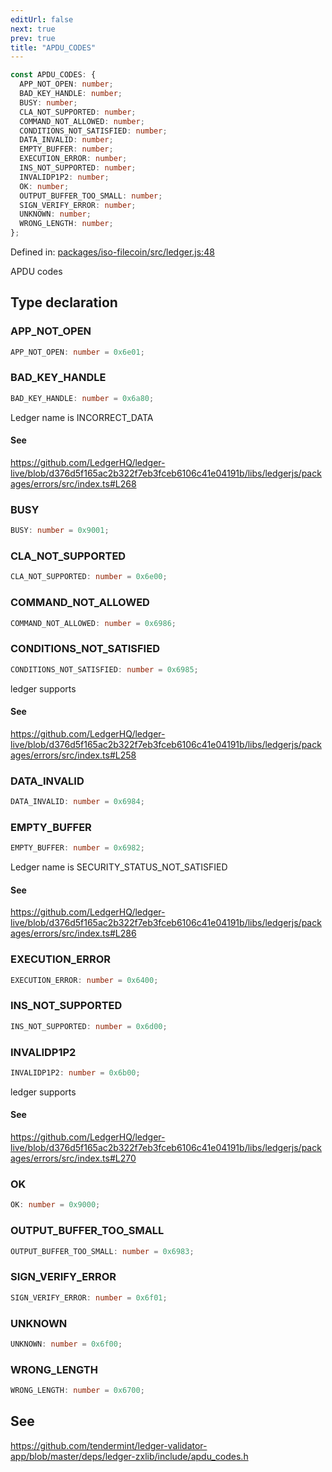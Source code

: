 ```yaml
---
editUrl: false
next: true
prev: true
title: "APDU_CODES"
---
```


```ts
const APDU_CODES: {
  APP_NOT_OPEN: number;
  BAD_KEY_HANDLE: number;
  BUSY: number;
  CLA_NOT_SUPPORTED: number;
  COMMAND_NOT_ALLOWED: number;
  CONDITIONS_NOT_SATISFIED: number;
  DATA_INVALID: number;
  EMPTY_BUFFER: number;
  EXECUTION_ERROR: number;
  INS_NOT_SUPPORTED: number;
  INVALIDP1P2: number;
  OK: number;
  OUTPUT_BUFFER_TOO_SMALL: number;
  SIGN_VERIFY_ERROR: number;
  UNKNOWN: number;
  WRONG_LENGTH: number;
};
```

Defined in: [packages/iso-filecoin/src/ledger.js:48](https://github.com/hugomrdias/filecoin/blob/main/packages/iso-filecoin/src/ledger.js#L48)

APDU codes

## Type declaration

### APP\_NOT\_OPEN

```ts
APP_NOT_OPEN: number = 0x6e01;
```

### BAD\_KEY\_HANDLE

```ts
BAD_KEY_HANDLE: number = 0x6a80;
```

Ledger name is INCORRECT_DATA

#### See

https://github.com/LedgerHQ/ledger-live/blob/d376d5f165ac2b322f7eb3fceb6106c41e04191b/libs/ledgerjs/packages/errors/src/index.ts#L268

### BUSY

```ts
BUSY: number = 0x9001;
```

### CLA\_NOT\_SUPPORTED

```ts
CLA_NOT_SUPPORTED: number = 0x6e00;
```

### COMMAND\_NOT\_ALLOWED

```ts
COMMAND_NOT_ALLOWED: number = 0x6986;
```

### CONDITIONS\_NOT\_SATISFIED

```ts
CONDITIONS_NOT_SATISFIED: number = 0x6985;
```

ledger supports

#### See

https://github.com/LedgerHQ/ledger-live/blob/d376d5f165ac2b322f7eb3fceb6106c41e04191b/libs/ledgerjs/packages/errors/src/index.ts#L258

### DATA\_INVALID

```ts
DATA_INVALID: number = 0x6984;
```

### EMPTY\_BUFFER

```ts
EMPTY_BUFFER: number = 0x6982;
```

Ledger name is SECURITY_STATUS_NOT_SATISFIED

#### See

https://github.com/LedgerHQ/ledger-live/blob/d376d5f165ac2b322f7eb3fceb6106c41e04191b/libs/ledgerjs/packages/errors/src/index.ts#L286

### EXECUTION\_ERROR

```ts
EXECUTION_ERROR: number = 0x6400;
```

### INS\_NOT\_SUPPORTED

```ts
INS_NOT_SUPPORTED: number = 0x6d00;
```

### INVALIDP1P2

```ts
INVALIDP1P2: number = 0x6b00;
```

ledger supports

#### See

https://github.com/LedgerHQ/ledger-live/blob/d376d5f165ac2b322f7eb3fceb6106c41e04191b/libs/ledgerjs/packages/errors/src/index.ts#L270

### OK

```ts
OK: number = 0x9000;
```

### OUTPUT\_BUFFER\_TOO\_SMALL

```ts
OUTPUT_BUFFER_TOO_SMALL: number = 0x6983;
```

### SIGN\_VERIFY\_ERROR

```ts
SIGN_VERIFY_ERROR: number = 0x6f01;
```

### UNKNOWN

```ts
UNKNOWN: number = 0x6f00;
```

### WRONG\_LENGTH

```ts
WRONG_LENGTH: number = 0x6700;
```

## See

https://github.com/tendermint/ledger-validator-app/blob/master/deps/ledger-zxlib/include/apdu_codes.h
